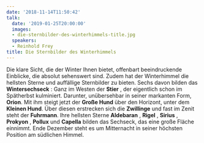 ```yaml
---
date: '2018-11-14T11:50:42'
talk:
  date: '2019-01-25T20:00:00'
  images:
  - die-sternbilder-des-winterhimmels-title.jpg
  speakers:
  - Reinhold Frey
title: Die Sternbilder des Winterhimmels
---
```

Die klare Sicht, die der Winter Ihnen bietet, offenbart beeindruckende Einblicke, die absolut sehenswert sind. Zudem hat der Winterhimmel die hellsten Sterne und auffällige Sternbilder zu bieten. Sechs davon bilden das **Wintersechseck** : Ganz im Westen der **Stier** , der eigentlich schon im Spätherbst kulminiert. Darunter, unübersehbar in seiner markanten Form, **Orion**. Mit ihm steigt jetzt der **Große Hund** über den Horizont, unter dem **Kleinen Hund**. Über diesen erstrecken sich die **Zwillinge** und fast im Zenit steht der **Fuhrmann**. Ihre hellsten Sterne **Aldebaran** , **Rigel** , **Sirius** , **Prokyon** , **Pollux** und **Capella** bilden das Sechseck, das eine große Fläche einnimmt. Ende Dezember steht es um Mitternacht in seiner höchsten Position am südlichen Himmel.

